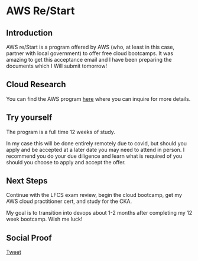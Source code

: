 
# AWS Re/Start

## Introduction

AWS re/Start is a program offered by AWS (who, at least in this case, partner with local government) to offer free cloud bootcamps. It was amazing to get this acceptance email and I have been preparing the documents which I Will submit tomorrow!

## Cloud Research

You can find the AWS program [here](https://aws.amazon.com/training/restart/) where you can inquire for more details. 

## Try yourself

The program is a full time 12 weeks of study.

In my case this will be done entirely remotely due to covid, but should you apply and be accepted at a later date you may need to attend in person. I recommend you do your due diligence and learn what is required of you should you choose to apply and accept the offer.

## Next Steps

Continue with the LFCS exam review, begin the cloud bootcamp, get my AWS cloud practitioner cert, and study for the CKA.

My goal is to transition into devops about 1-2 months after completing my 12 week bootcamp. Wish me luck!

## Social Proof

[Tweet](https://twitter.com/lrnallday/status/1307519138336735233)
